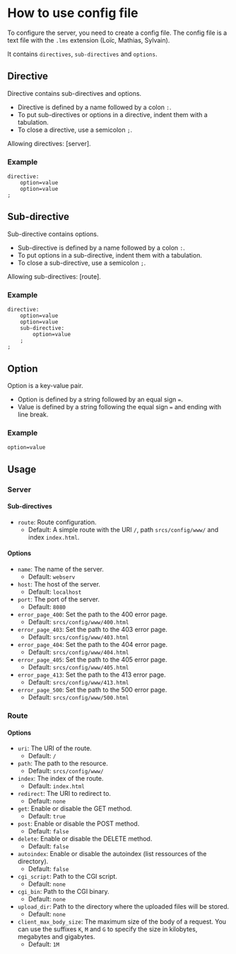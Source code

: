 # How to use config file

To configure the server, you need to create a config file. The config file is a text file with the `.lms` extension (Loïc, Mathias, Sylvain).

It contains `directives`, `sub-directives` and `options`.

## Directive
Directive contains sub-directives and options.

- Directive is defined by a name followed by a colon `:`.
- To put sub-directives or options in a directive, indent them with a tabulation.
- To close a directive, use a semicolon `;`.

Allowing directives: [server].

### Example

```
directive:
	option=value
	option=value
;
```

## Sub-directive
Sub-directive contains options.

- Sub-directive is defined by a name followed by a colon `:`.
- To put options in a sub-directive, indent them with a tabulation.
- To close a sub-directive, use a semicolon `;`.

Allowing sub-directives: [route].

### Example

```
directive:
	option=value
	option=value
	sub-directive:
		option=value
	;
;
```

## Option
Option is a key-value pair.

- Option is defined by a string followed by an equal sign `=`.
- Value is defined by a string following the equal sign `=` and ending with line break.

### Example

```
option=value
```

## Usage

### Server

#### Sub-directives
- `route`: Route configuration.
  - Default: A simple route with the URI `/`, path `srcs/config/www/` and index `index.html`.

#### Options
- `name`: The name of the server.
  - Default: `webserv`
- `host`: The host of the server.
  - Default: `localhost`
- `port`: The port of the server.
  - Default: `8080`
- `error_page_400`: Set the path to the 400 error page.
  - Default: `srcs/config/www/400.html`
- `error_page_403`: Set the path to the 403 error page.
  - Default: `srcs/config/www/403.html`
- `error_page_404`: Set the path to the 404 error page.
  - Default: `srcs/config/www/404.html`
- `error_page_405`: Set the path to the 405 error page.
  - Default: `srcs/config/www/405.html`
- `error_page_413`: Set the path to the 413 error page.
  - Default: `srcs/config/www/413.html`
- `error_page_500`: Set the path to the 500 error page.
  - Default: `srcs/config/www/500.html`

### Route

#### Options
- `uri`: The URI of the route.
  - Default: `/`
- `path`: The path to the resource.
  - Default: `srcs/config/www/`
- `index`: The index of the route.
  - Default: `index.html`
- `redirect`: The URI to redirect to.
  - Default: `none`
- `get`: Enable or disable the GET method.
  - Default: `true`
- `post`: Enable or disable the POST method.
  - Default: `false`
- `delete`: Enable or disable the DELETE method.
  - Default: `false`
- `autoindex`: Enable or disable the autoindex (list ressources of the directory).
  - Default: `false`
- `cgi_script`: Path to the CGI script.
  - Default: `none`
- `cgi_bin`: Path to the CGI binary.
  - Default: `none`
- `upload_dir`: Path to the directory where the uploaded files will be stored.
  - Default: `none`
- `client_max_body_size`: The maximum size of the body of a request. You can use the suffixes `K`, `M` and `G` to specify the size in kilobytes, megabytes and gigabytes.
  - Default: `1M`
